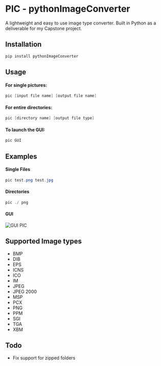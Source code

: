 # PIC - pythonImageConverter
A lightweight and easy to use image type converter. Built in Python as a deliverable for my Capstone project.

## Installation

```powershell
pip install pythonImageConverter
```

## Usage

#### For single pictures:

```powershell
pic [input file name] [output file name]
```

#### For entire directories:

```powershell
pic [directory name] [output file type]
```

#### To launch the GUI:

```powershell
pic GUI
```

## Examples

#### Single Files

```powershell
pic test.png test.jpg
```

#### Directories

```powershell
pic ./ png
```

#### GUI

![GUI PIC](https://raw.githubusercontent.com/JohntheProgrammer92/pythonImageConverter/master/pythonImageConverter/pyImgConvertGUI/res/ReadmePic.PNG)

## Supported Image types

  * BMP
  * DIB
  * EPS
  * ICNS
  * ICO
  * IM
  * JPEG
  * JPEG 2000
  * MSP
  * PCX
  * PNG
  * PPM
  * SGI
  * TGA
  * XBM
  
## Todo

* Fix support for zipped folders
